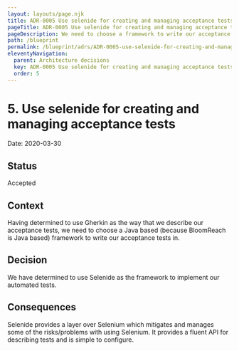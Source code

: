 ```yaml
---
layout: layouts/page.njk
title: ADR-0005 Use selenide for creating and managing acceptance tests
pageTitle: ADR-0005 Use selenide for creating and managing acceptance tests
pageDescription: We need to choose a framework to write our acceptance tests in
path: /blueprint
permalink: /blueprint/adrs/ADR-0005-use-selenide-for-creating-and-managing-acceptance-tests.html
eleventyNavigation:
  parent: Architecture decisions
  key: ADR-0005 Use selenide for creating and managing acceptance tests
  order: 5
---
```


# 5. Use selenide for creating and managing acceptance tests

Date: 2020-03-30

## Status

Accepted

## Context

Having determined to use Gherkin as the way that we describe our acceptance tests, we need to choose a Java based (because BloomReach is Java based) framework to write our acceptance tests in.

## Decision

We have determined to use Selenide as the framework to implement our automated tests.

## Consequences

Selenide provides a layer over Selenium which mitigates and manages some of the risks/problems with using Selenium. It provides a fluent API for describing tests and is simple to configure.
